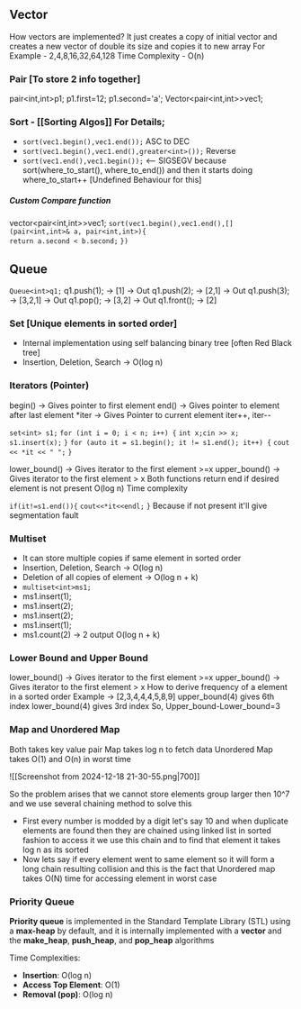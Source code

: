 ## Vector

How vectors are implemented?
It just creates a copy of initial vector and creates a new vector of double its size and copies it to new array
For Example - 2,4,8,16,32,64,128
Time Complexity - O(n)


### Pair [To store 2 info together]

pair<int,int>p1;
p1.first=12;
p1.second='a';
Vector<pair<int,int>>vec1;

### Sort - [[Sorting Algos]]  For Details;

- `sort(vec1.begin(),vec1.end());` ASC to DEC
- `sort(vec1.begin(),vec1.end(),greater<int>());` Reverse
- `sort(vec1.end(),vec1.begin());` <-- SIGSEGV 
								   because sort(where_to_start(), where_to_end()) and then it starts doing where_to_start++ [Undefined Behaviour for this] 

##### Custom Compare function

vector<pair<int,int>>vec1;
`sort(vec1.begin(),vec1.end(),[](pair<int,int>& a, pair<int,int>){`   
	`return a.second < b.second;`
`})`



## Queue

`Queue<int>q1;`
q1.push(1); -> [1] -> Out
q1.push(2); -> [2,1] -> Out
q1.push(3); -> [3,2,1] -> Out
q1.pop(); -> [3,2] -> Out
q1.front(); -> [2]


### Set [Unique elements in sorted order]

- Internal implementation using self balancing binary tree [often Red Black tree]
- Insertion, Deletion, Search -> O(log n) 


### Iterators  (Pointer)
begin() -> Gives pointer to first element
end() -> Gives pointer to element after last element
*iter -> Gives Pointer to current element
iter++, iter--

`set<int> s1;`
`for (int i = 0; i < n; i++) {`
	`int x;cin >> x;`
	`s1.insert(x);`
`}`
`for (auto it = s1.begin(); it != s1.end(); it++) {`
	`cout << *it << " ";`
`}`

lower_bound() -> Gives iterator to the first element >=x
upper_bound() -> Gives iterator to the first element > x
Both functions return end if desired element is not present
O(log n) Time complexity

`if(it!=s1.end()){`
	`cout<<*it<<endl;`
`}`
Because if not present it'll give segmentation fault



### Multiset 
- It can store multiple copies if same element in sorted order 
- Insertion, Deletion, Search -> O(log n) 
- Deletion of all copies of element -> O(log n + k) 
- `multiset<int>ms1;`
- ms1.insert(1);
- ms1.insert(2);
- ms1.insert(2);
- ms1.insert(1);
- ms1.count(2) -> 2 output  O(log n + k)



### Lower Bound and Upper Bound

lower_bound() -> Gives iterator to the first element >=x
upper_bound() -> Gives iterator to the first element > x
How to derive frequency of a element in a sorted order
Example -> [2,3,4,4,4,5,8,9]
upper_bound(4) gives 6th index
lower_bound(4) gives 3rd index
So, Upper_bound-Lower_bound=3


### Map and Unordered Map

Both takes key value pair
Map takes log n to fetch data
Unordered Map takes O(1) and O(n) in worst time

![[Screenshot from 2024-12-18 21-30-55.png|700]]

So the problem arises that we cannot store elements group larger then 10^7 and we use several chaining method to solve this 
- First every number is modded by a digit let's say 10 and when duplicate elements are found then they are chained using linked list in sorted fashion to access it we use this chain and to find that element it takes log n as its sorted
- Now lets say if every element went to same element so it will form a long chain resulting collision and this is the fact that Unordered map takes O(N) time for accessing element in worst case



### Priority Queue
**Priority queue** is implemented in the Standard Template Library (STL) using a **max-heap** by default, and it is internally implemented with a **vector** and the **make_heap**, **push_heap**, and **pop_heap** algorithms 

Time Complexities:
- **Insertion**: O(log n)
- **Access Top Element**: O(1)
- **Removal (pop)**: O(log n)
